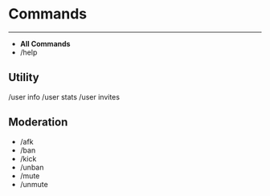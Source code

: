 # Commands

---

- **All Commands**
- /help


## Utility

/user info
/user stats
/user invites


## Moderation

- /afk
- /ban
- /kick
- /unban
- /mute
- /unmute
